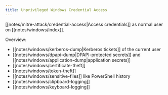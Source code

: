 ```yaml
---
title: Unprivileged Windows Credential Access
---
```


[[notes/mitre-attack/credential-access|Access credentials]] as normal user on [[notes/windows/index]].

Overview:

- [[notes/windows/kerberos-dump|Kerberos tickets]] of the current user
- [[notes/windows/dpapi-dump|DPAPI-protected secrets]] and [[notes/windows/application-dump|application secrets]]
- [[notes/windows/certificate-theft]]
- [[notes/windows/token-theft]]
- [[notes/windows/sensitive-files]] like PowerShell history
- [[notes/windows/clipboard-logging]]
- [[notes/windows/keyboard-logging]]
